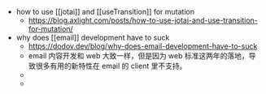 - how to use [[jotai]] and [[useTransition]] for mutation
	- https://blog.axlight.com/posts/how-to-use-jotai-and-use-transition-for-mutation/
- why does [[email]] development have to suck
	- https://dodov.dev/blog/why-does-email-development-have-to-suck
	- email 内容开发和 web 大致一样，但是因为 web 标准这两年的落地，导致很多有用的新特性在 email 的 client 里不支持。
	-
	-